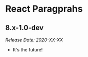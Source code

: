 # React Paragprahs

8.x-1.0-dev
--------------------------------------------------------------------------------
_Release Date: 2020-XX-XX_

- It's the future!
